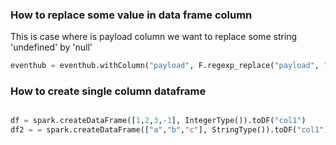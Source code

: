 ### How to replace some value in data frame column

This is case where is payload column we want to replace some string 'undefined' by 'null'

```python
eventhub = eventhub.withColumn("payload", F.regexp_replace("payload", "undefined", "null")) 
```

### How to create single column dataframe

```python

df = spark.createDataFrame([1,2,3,-1], IntegerType()).toDF("col1")
df2 = = spark.createDataFrame(["a","b","c"], StringType()).toDF("col1")
```